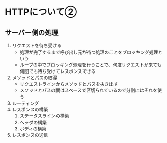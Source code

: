 # HTTPについて②
## サーバー側の処理
1. リクエストを待ち受ける
    - 処理が完了するまで呼び出し元が待つ処理のことをブロッキング処理という
    - ループの中でブロッキング処理を行うことで、何度リクエストが来ても何回でも待ち受けてレスポンスできる
2. メソッドとパスの取得
    - リクエストラインからメソッドとパスを抜き出す
    - メソッドとパスの間はスペースで区切られているので分割にはそれを使う
3. ルーティング
4. レスポンスの構築
    1. ステータスラインの構築
    2. ヘッダの構築
    3. ボディの構築
5. レスポンスの送信
